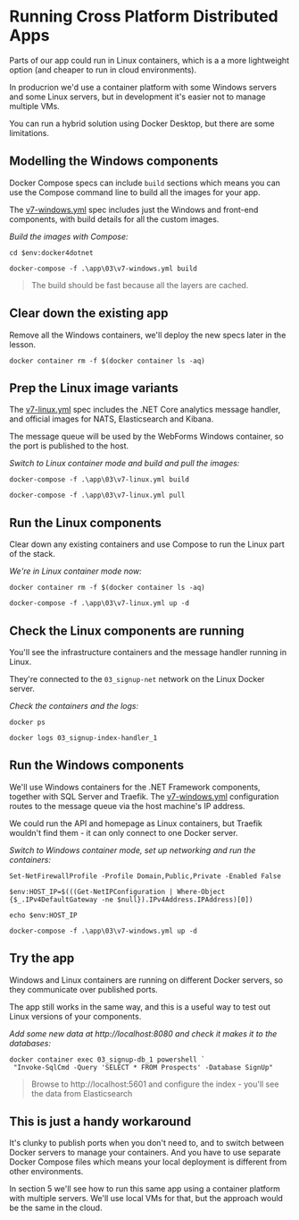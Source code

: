 # Running Cross Platform Distributed Apps

Parts of our app could run in Linux containers, which is a a more lightweight option (and cheaper to run in cloud environments).

In producrion we'd use a container platform with some Windows servers and some Linux servers, but in development it's easier not to manage multiple VMs. 

You can run a hybrid solution using Docker Desktop, but there are some limitations.


## Modelling the Windows components

Docker Compose specs can include `build` sections which means you can use the Compose command line to build all the images for your app.

The [v7-windows.yml](./app/03/v7-windows.yml) spec includes just the Windows and front-end components, with build details for all the custom images.

_Build the images with Compose:_

```
cd $env:docker4dotnet

docker-compose -f .\app\03\v7-windows.yml build
```

> The build should be fast because all the layers are cached.


## Clear down the existing app

Remove all the Windows containers, we'll deploy the new specs later in the lesson.

```
docker container rm -f $(docker container ls -aq)
```

## Prep the Linux image variants

The [v7-linux.yml](./app/03/v7-linux.yml) spec includes the .NET Core analytics message handler, and official images for NATS, Elasticsearch and Kibana.

The message queue will be used by the WebForms Windows container, so the port is published to the host.

_Switch to Linux container mode and build and pull the images:_

```
docker-compose -f .\app\03\v7-linux.yml build

docker-compose -f .\app\03\v7-linux.yml pull
```

## Run the Linux components

Clear down any existing containers and use Compose to run the Linux part of the stack.

_We're in Linux container mode now:_

```
docker container rm -f $(docker container ls -aq)

docker-compose -f .\app\03\v7-linux.yml up -d
```

## Check the Linux components are running

You'll see the infrastructure containers and the message handler running in Linux. 

They're connected to the `03_signup-net` network on the Linux Docker server.

_Check the containers and the logs:_

```
docker ps

docker logs 03_signup-index-handler_1
```

## Run the Windows components

We'll use Windows containers for the .NET Framework components, together with SQL Server and Traefik. The [v7-windows.yml](./app/03/v7-windows.yml) configuration routes to the message queue via the host machine's IP address.

We could run the API and homepage as Linux containers, but Traefik wouldn't find them - it can only connect to one Docker server.

_Switch to Windows container mode, set up networking and run the containers:_

```
Set-NetFirewallProfile -Profile Domain,Public,Private -Enabled False

$env:HOST_IP=$(((Get-NetIPConfiguration | Where-Object {$_.IPv4DefaultGateway -ne $null}).IPv4Address.IPAddress)[0])

echo $env:HOST_IP

docker-compose -f .\app\03\v7-windows.yml up -d
```

## Try the app

Windows and Linux containers are running on different Docker servers, so they communicate over published ports.

The app still works in the same way, and this is a useful way to test out Linux versions of your components.

_Add some new data at http://localhost:8080 and check it makes it to the databases:_

```
docker container exec 03_signup-db_1 powershell `
 "Invoke-SqlCmd -Query 'SELECT * FROM Prospects' -Database SignUp"
```

> Browse to http://localhost:5601 and configure the index - you'll see the data from Elasticsearch


## This is just a handy workaround

It's clunky to publish ports when you don't need to, and to switch between Docker servers to manage your containers. And you have to use separate Docker Compose files which means your local deployment is different from other environments.

In section 5 we'll see how to run this same app using a container platform with multiple servers. We'll use local VMs for that, but the approach would be the same in the cloud.